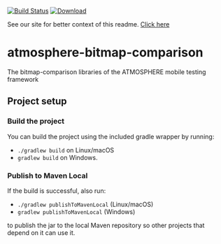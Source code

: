 [![Build Status](https://travis-ci.org/MusalaSoft/atmosphere-bitmap-comparison.svg?branch=master)](https://travis-ci.org/MusalaSoft/atmosphere-bitmap-comparison) [ ![Download](https://api.bintray.com/packages/musala/atmosphere/atmosphere-bitmap-comparison/images/download.svg) ](https://bintray.com/musala/atmosphere/atmosphere-bitmap-comparison/_latestVersion)  

See our site for better context of this readme. [Click here](http://atmosphereframework.com/)

# atmosphere-bitmap-comparison
The bitmap-comparison libraries of the ATMOSPHERE mobile testing framework

## Project setup

### Build the project
You can build the project using the included gradle wrapper by running:
* `./gradlew build` on Linux/macOS<br/>
* `gradlew build` on Windows.

### Publish to Maven Local
If the build is successful, also run:
* `./gradlew publishToMavenLocal` (Linux/macOS)
* `gradlew publishToMavenLocal` (Windows)

to publish the jar to the local Maven repository so other projects that depend on it can use it.
